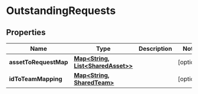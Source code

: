 
# OutstandingRequests

## Properties
Name | Type | Description | Notes
------------ | ------------- | ------------- | -------------
**assetToRequestMap** | [**Map&lt;String, List&lt;SharedAsset&gt;&gt;**](List.md) |  |  [optional]
**idToTeamMapping** | [**Map&lt;String, SharedTeam&gt;**](SharedTeam.md) |  |  [optional]



